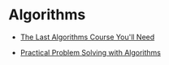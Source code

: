 # Algorithms

- [The Last Algorithms Course You'll Need](https://frontendmasters.com/courses/algorithms/)

- [Practical Problem Solving with Algorithms](https://frontendmasters.com/courses/algorithms-practice/)
